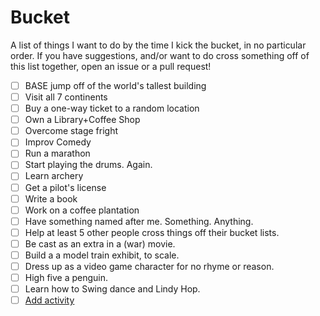Bucket
======

A list of things I want to do by the time I kick the bucket, in no particular order. If you have suggestions, and/or want to do cross something off of this list together, open an issue or a pull request!


- [ ] BASE jump off of the world's tallest building
- [ ] Visit all 7 continents
- [ ] Buy a one-way ticket to a random location
- [ ] Own a Library+Coffee Shop
- [ ] Overcome stage fright
- [ ] Improv Comedy
- [ ] Run a marathon
- [ ] Start playing the drums. Again.
- [ ] Learn archery
- [ ] Get a pilot's license
- [ ] Write a book
- [ ] Work on a coffee plantation
- [ ] Have something named after me. Something. Anything.
- [ ] Help at least 5 other people cross things off their bucket lists.
- [ ] Be cast as an extra in a (war) movie.
- [ ] Build a a model train exhibit, to scale.
- [ ] Dress up as a video game character for no rhyme or reason.
- [ ] High five a penguin.
- [ ] Learn how to Swing dance and Lindy Hop.
- [ ] [Add activity](https://github.com/achalv/bucket/issues/new/ "Add activity")
